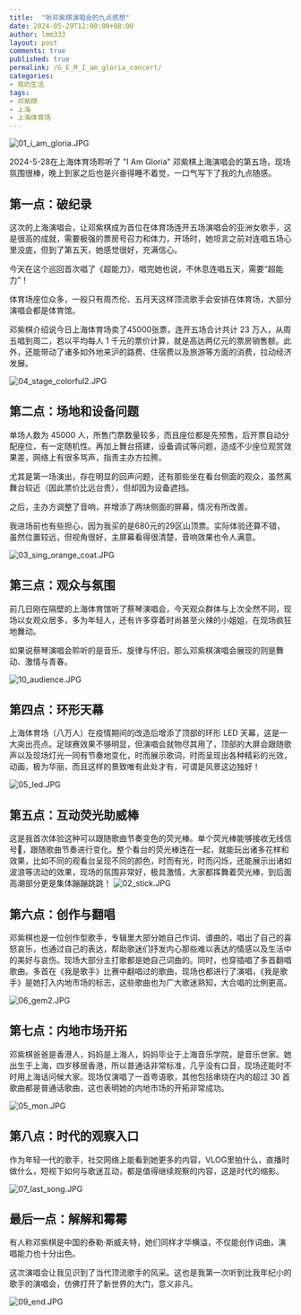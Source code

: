 ```yaml
---
title:  "听邓紫棋演唱会的九点感想"
date: 2024-05-29T12:00:00+08:00
author: lmm333
layout: post
comments: true
published: true
permalink: /G_E_M_I_am_gloria_concert/
categories:
- 我的生活
tags:
- 邓紫棋
- 上海
- 上海体育场
---
```

![01_i_am_gloria.JPG](../images/2024-05-29-G_E_M_I_am_gloria_concert/01_i_am_gloria.JPG)

2024-5-28在上海体育场聆听了 "I Am Gloria" 邓紫棋上海演唱会的第五场，现场氛围很棒，晚上到家之后也是兴奋得睡不着觉，一口气写下了我的九点随感。

<!--more-->

## 第一点：破纪录
这次的上海演唱会，让邓紫棋成为首位在体育场连开五场演唱会的亚洲女歌手，这是很高的成就，需要极强的票房号召力和体力，开场时，她坦言之前对连唱五场心里没底，但到了第五天，她感觉很好，充满信心。

今天在这个巡回首次唱了《超能力》，唱完她也说，不休息连唱五天，需要“超能力”！

体育场座位众多，一般只有周杰伦、五月天这样顶流歌手会安排在体育场，大部分演唱会都是体育馆。

邓紫棋介绍说今日上海体育场卖了45000张票，连开五场合计共计 23 万人，从周五唱到周二，若以平均每人 1 千元的票价计算，就是高达两亿元的票房销售额。此外，还能带动了诸多如外地来沪的路费、住宿费以及旅游等方面的消费，拉动经济发展。

![04_stage_colorful2.JPG](../images/2024-05-29-G_E_M_I_am_gloria_concert/04_stage_colorful2.JPG)

## 第二点：场地和设备问题
单场人数为 45000 人，所售门票数量较多，而且座位都是先预售，后开票自动分配座位，有一定随机性。再加上舞台搭建，设备调试等问题，造成不少座位观赏效果差，网络上有很多骂声，指责主办方拉胯。

尤其是第一场演出，存在明显的回声问题，还有那些坐在看台侧面的观众，虽然离舞台较近（因此票价比远台贵），但却因为设备遮挡。

之后，主办方调整了音响，并增添了两块侧面的屏幕，情况有所改善。

我进场前也有些担心，因为我买的是680元的29区山顶票。实际体验还算不错，虽然位置较远，但视角很好，主屏幕看得很清楚，音响效果也令人满意。

![03_sing_orange_coat.JPG](../images/2024-05-29-G_E_M_I_am_gloria_concert/03_sing_orange_coat.JPG)

## 第三点：观众与氛围
前几日刚在隔壁的上海体育馆听了蔡琴演唱会，今天观众群体与上次全然不同，现场以女观众居多，多为年轻人，还有许多穿着时尚甚至火辣的小姐姐，在现场疯狂地舞动。

如果说蔡琴演唱会聆听的是音乐、旋律与怀旧，那么邓紫棋演唱会展现的则是舞动、激情与青春。

![10_audience.JPG](../images/2024-05-29-G_E_M_I_am_gloria_concert/10_audience.JPG)


## 第四点：环形天幕
上海体育场（八万人）在疫情期间的改造后增添了顶部的环形 LED 天幕，这是一大突出亮点。足球赛效果不够明显，但演唱会就物尽其用了，顶部的大屏会跟随歌声以及现场灯光一同有节奏地变化，时而展示歌词，时而呈现出各种精彩的光效，动画，极为华丽，而且这样的景致唯有此处才有，可谓是风景这边独好！

![05_led.JPG](../images/2024-05-29-G_E_M_I_am_gloria_concert/05_led.JPG)

## 第五点：互动荧光助威棒
这是我首次体验这种可以跟随歌曲节奏变色的荧光棒。单个荧光棒能够接收无线信号📶，跟随歌曲节奏进行变化。整个看台的荧光棒连在一起，就能玩出诸多花样和效果，比如不同的观看台呈现不同的颜色，时而有光，时而闪烁，还能展示出诸如波浪等流动的效果，现场的氛围非常好，极具激情，大家都挥舞着荧光棒，到后面高潮部分更是集体蹦蹦跳跳！
![02_stick.JPG](../images/2024-05-29-G_E_M_I_am_gloria_concert/02_stick.JPG)

## 第六点：创作与翻唱
邓紫棋也是一位创作型歌手，专辑里大部分她自己作词、谱曲的，唱出了自己的喜怒哀乐，也通过自己的表达，帮助歌迷们抒发内心那些难以表达的情感以及生活中的美好与哀伤。现场大部分主打歌都是她自己词曲的。同时，也穿插唱了多首翻唱歌曲。多首在《我是歌手》比赛中翻唱过的歌曲，现场也都进行了演唱，《我是歌手》是她打入内地市场的标志，这些歌曲也为广大歌迷熟知，大合唱的比例更高。

![06_gem2.JPG](../images/2024-05-29-G_E_M_I_am_gloria_concert/06_gem2.JPG)

## 第七点：内地市场开拓
邓紫棋爸爸是香港人，妈妈是上海人，妈妈毕业于上海音乐学院，是音乐世家。她出生于上海，四岁移居香港，所以普通话非常标准，几乎没有口音，现场还能时不时用上海话问候大家。现场仅演唱了一首粤语歌，其他包括串烧在内的超过 30 首歌曲都是普通话歌曲，这也表明她的内地市场的开拓非常成功。

![05_mon.JPG](../images/2024-05-29-G_E_M_I_am_gloria_concert/05_mon.JPG)

## 第八点：时代的观察入口
作为年轻一代的歌手，社交网络上能看到她更多的内容，VLOG里拍什么，直播时做什么，短视下如何与歌迷互动，都是值得继续观察的内容，这是时代的缩影。

![07_last_song.JPG](../images/2024-05-29-G_E_M_I_am_gloria_concert/07_last_song.JPG)

## 最后一点：解解和霉霉
有人称邓紫棋是中国的泰勒·斯威夫特，她们同样才华横溢，不仅能创作词曲，演唱能力也十分出色。

这次演唱会让我见识到了当代顶流歌手的风采。这也是我第一次听到比我年纪小的歌手的演唱会，仿佛打开了新世界的大门，意义非凡。

![09_end.JPG](../images/2024-05-29-G_E_M_I_am_gloria_concert/09_end.JPG)